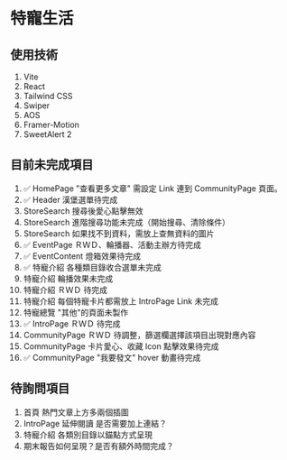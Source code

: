 # 特寵生活

## 使用技術
1. Vite
2. React
3. Tailwind CSS
4. Swiper
5. AOS
6. Framer-Motion
7. SweetAlert 2

## 目前未完成項目
1. ✅ HomePage "查看更多文章" 需設定 Link 連到 CommunityPage 頁面。
2. ✅ Header 漢堡選單待完成
3. StoreSearch 搜尋後愛心點擊無效
4. StoreSearch 進階搜尋功能未完成（開始搜尋、清除條件）
5. StoreSearch 如果找不到資料，需放上查無資料的圖片
6. ✅ EventPage ＲＷＤ、輪播器、活動主辦方待完成
7. ✅ EventContent 燈箱效果待完成
8. ✅ 特寵介紹 各種類目錄收合選單未完成
9. 特寵介紹 輪播效果未完成
10. 特寵介紹 ＲＷＤ 待完成
11. 特寵介紹 每個特寵卡片都需放上 IntroPage Link 未完成
12. 特寵總覽 "其他"的頁面未製作
13. ✅ IntroPage ＲＷＤ 待完成
14. CommunityPage ＲＷＤ 待調整，篩選欄選擇該項目出現對應內容
15. CommunityPage 卡片愛心、收藏 Icon 點擊效果待完成
16. ✅ CommunityPage "我要發文" hover 動畫待完成

## 待詢問項目
1. 首頁 熱門文章上方多兩個插圖
2. IntroPage 延伸閱讀 是否需要加上連結？
3. 特寵介紹 各類別目錄以錨點方式呈現
4. 期末報告如何呈現？是否有額外時間完成？